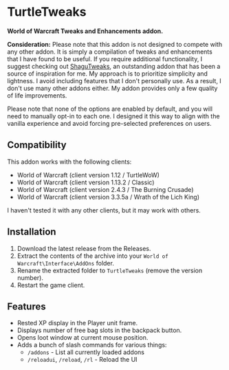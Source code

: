 # TurtleTweaks

**World of Warcraft Tweaks and Enhancements addon.**

**Consideration:** Please note that this addon is not designed to compete with 
any other addon. It is simply a compilation of tweaks and enhancements that I 
have found to be useful. If you require additional functionality, I suggest 
checking out [ShaguTweaks](https://shagu.org/ShaguTweaks/), an outstanding addon 
that has been a source of inspiration for me. My approach is to prioritize 
simplicity and lightness. I avoid including features that I don't personally 
use. As a result, I don't use many other addons either. My addon provides 
only a few quality of life improvements.

Please note that none of the options are enabled by default, and you will need 
to manually opt-in to each one. I designed it this way to align with the 
vanilla experience and avoid forcing pre-selected preferences on users.

## Compatibility

This addon works with the following clients:
- World of Warcraft (client version 1.12 / TurtleWoW)
- World of Warcraft (client version 1.13.2 / Classic)
- World of Warcraft (client version 2.4.3 / The Burning Crusade)
- World of Warcraft (client version 3.3.5a / Wrath of the Lich King)

I haven't tested it with any other clients, but it may work with others.

## Installation

1. Download the latest release from the Releases.
2. Extract the contents of the archive into your `World of Warcraft\Interface\AddOns` folder.
3. Rename the extracted folder to `TurtleTweaks` (remove the version number).
4. Restart the game client.

## Features

- Rested XP display in the Player unit frame.
- Displays number of free bag slots in the backpack button.
- Opens loot window at current mouse position.
- Adds a bunch of slash commands for various things:
  - `/addons` - List all currently loaded addons
  - `/reloadui`, `/reload`, `/rl` - Reload the UI
